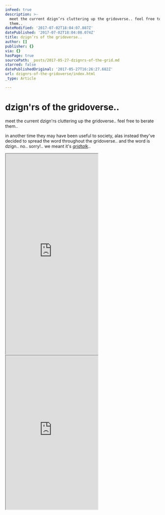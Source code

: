 ```yaml
---
inFeed: true
description: >-
  meet the current dzign’rs cluttering up the gridoverse.. feel free to berate
  them..
dateModified: '2017-07-02T18:04:07.887Z'
datePublished: '2017-07-02T18:04:08.074Z'
title: dzign’rs of the gridoverse..
author: []
publisher: {}
via: {}
hasPage: true
sourcePath: _posts/2017-05-27-dzignrs-of-the-grid.md
starred: false
datePublishedOriginal: '2017-05-27T16:26:27.682Z'
url: dzignrs-of-the-gridoverse/index.html
_type: Article

---
```

# dzign'rs of the gridoverse..

meet the current dzign'rs cluttering up the gridoverse.. feel free to berate them..

in another time they may have been useful to society, alas instead they've decided to spread the word throughout the gridoverse.. and the word is dzign.. no.. sorry!.. we meant it's _[gridtalk][0]_..

<iframe src="https://the-grid.github.io/ed-userhtml/?g=eJyt0UEKgzAQheGrZJedqdJViV6lJHGaDCZGxoHQ2zcWNwVBF10OD34-GO1gZqBBGxEIXr0MzMtDqVJKwwW5bo3LSXEATzhKwYY8cC-fNpp5koPG5IXNNAL18iZFAPSh7veuHiu5n6K1aOy3t2aHJiaVcozvrcyEbmqW2dekMoO2JNSpCl2ETKa9zuraS6w9fAQ7I5kR3P89W_VIo_b_fQDExp1n" height="650" style=""></iframe>

<iframe src="https://the-grid.github.io/ed-userhtml/?g=eJxNUcFuwjAMvfMVUSaNVoIE0MYEtByQpmkXTrtN0xQStwRoUiVuNTbt3-dCkXaL857fs5-zPSizzipAxergawh4znmxWypTWRc5094hOMz5fDGbTmYPT3Mu15m8tA0yY1tmTdcwDt4jJ4S-CIg62BrXSdE4jda7xIxYHBE3ZT8DxloV2IHq4hBZzowoAZ9PUJFR3JzfVLlVFSQxfZ98rIhtC5b852zOryYhqZQFwCa4jtML6QAKoeeRwooAYQ1h1lxpIgZNJZeSVnOgURRKw877o3CAEtzny0ZGcxSHePdV7KpTPr1vIURaIm9nYsE7GZpb1CqQx9YbEJQUBbeBwgdI-r3S1eA3MV433SQjNrwmMqTXzW98iOQzTNNVJvu8ronqk4rxEqr21SUUzoxCNd4HKHK-R6zjUkrcQxmsEcpK821L15NcU9U-Igk83u7xB_hsoAs" height="500" style=""></iframe>



[0]: http://gridtalk.info/